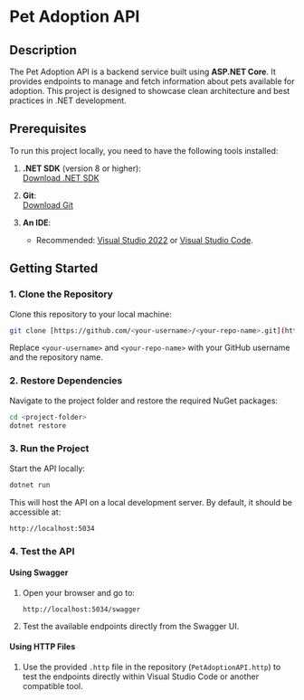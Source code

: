 # Pet Adoption API

## Description
The Pet Adoption API is a backend service built using **ASP.NET Core**. It provides endpoints to manage and fetch information about pets available for adoption. This project is designed to showcase clean architecture and best practices in .NET development.

## Prerequisites
To run this project locally, you need to have the following tools installed:

1. **.NET SDK** (version 8 or higher):  
   [Download .NET SDK](https://dotnet.microsoft.com/en-us/download/dotnet/8.0)

2. **Git**:  
   [Download Git](https://git-scm.com/downloads)

3. **An IDE**:  
   - Recommended: [Visual Studio 2022](https://visualstudio.microsoft.com/vs/) or [Visual Studio Code](https://code.visualstudio.com/).

## Getting Started

### 1. Clone the Repository
Clone this repository to your local machine:
```bash
git clone [https://github.com/<your-username>/<your-repo-name>.git](https://github.com/alonso-dev/PetAdoptionAPI.git)
```
Replace `<your-username>` and `<your-repo-name>` with your GitHub username and the repository name.

### 2. Restore Dependencies
Navigate to the project folder and restore the required NuGet packages:
```bash
cd <project-folder>
dotnet restore
```

### 3. Run the Project
Start the API locally:
```bash
dotnet run
```
This will host the API on a local development server. By default, it should be accessible at:
```
http://localhost:5034
```

### 4. Test the API
#### Using Swagger
1. Open your browser and go to:
   ```
   http://localhost:5034/swagger
   ```
2. Test the available endpoints directly from the Swagger UI.

#### Using HTTP Files
1. Use the provided `.http` file in the repository (`PetAdoptionAPI.http`) to test the endpoints directly within Visual Studio Code or another compatible tool.


